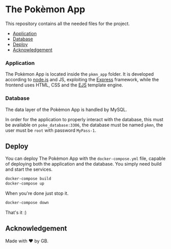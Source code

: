 # The Pokèmon App

This repository contains all the needed files for the project.

- [Application](#application)
- [Database](#database)
- [Deploy](#deploy)
- [Acknowledgement](#acknowledgement)


### Application

The Pokèmon App is located inside the `pkmn_app` folder. It is developed according to [node.js](https://nodejs.org/it/) and JS, exploiting the [Express](https://expressjs.com/) framework, while the frontend uses HTML, CSS and the [EJS](https://ejs.co/) template engine.

### Database

The data layer of the Pokèmon App is handled by MySQL.

In order for the application to properly interact with the database, this must be available on `poke_database:3306`, the database must be named `pkmn`, the user must be `root` with password `MyPass-1`.

## Deploy

You can deploy The Pokèmon App with the `docker-compose.yml` file, capable of deploying both the application and the database. You simply need build and start the services.

```sh
docker-compose build
docker-compose up
```

When you're done just stop it. 

```sh
docker-compose down
```

That's it :)

## Acknowledgement

Made with ❤ by GB.

